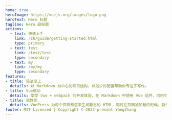 ```yaml
---
home: true
heroImage: https://vuejs.org/images/logo.png
heroText: Hero 标题
tagline: Hero 副标题
actions:
  - text: 快速上手
    link: /zh/guide/getting-started.html
    type: primary
  - text: test
    link: /test/test
    type: secondary
  - text: my
    link: /my/my
    type: secondary
features:
- title: 简洁至上
  details: 以 Markdown 为中心的项目结构，以最少的配置帮助你专注于写作。
- title: Vue驱动
  details: 享受 Vue + webpack 的开发体验，在 Markdown 中使用 Vue 组件，同时可以使用 Vue 来开发自定义主题。
- title: 高性能
  details: VuePress 为每个页面预渲染生成静态的 HTML，同时在页面被加载的时候，将作为 SPA 运行。
footer: MIT Licensed | Copyright © 2023-present YangZhang
---
```

